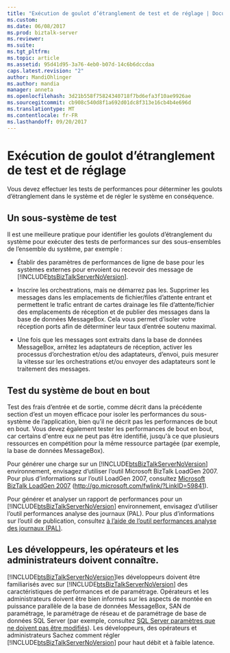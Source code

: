 ```yaml
---
title: "Exécution de goulot d’étranglement de test et de réglage | Documents Microsoft"
ms.custom: 
ms.date: 06/08/2017
ms.prod: biztalk-server
ms.reviewer: 
ms.suite: 
ms.tgt_pltfrm: 
ms.topic: article
ms.assetid: 95d41d95-3a76-4eb0-b07d-14c6b6dccdaa
caps.latest.revision: "2"
author: MandiOhlinger
ms.author: mandia
manager: anneta
ms.openlocfilehash: 3d21b558f75824340718f7bd6efa3f10ae9926ae
ms.sourcegitcommit: cb908c540d8f1a692d01dc8f313e16cb4b4e696d
ms.translationtype: MT
ms.contentlocale: fr-FR
ms.lasthandoff: 09/20/2017
---
```

# <a name="performing-bottleneck-testing-and-tuning"></a>Exécution de goulot d’étranglement de test et de réglage
Vous devez effectuer les tests de performances pour déterminer les goulots d’étranglement dans le système et de régler le système en conséquence.  
  
## <a name="testing-a-subsystem"></a>Un sous-système de test  
 Il est une meilleure pratique pour identifier les goulots d’étranglement du système pour exécuter des tests de performances sur des sous-ensembles de l’ensemble du système, par exemple :  
  
-   Établir des paramètres de performances de ligne de base pour les systèmes externes pour envoient ou recevoir des message de [!INCLUDE[btsBizTalkServerNoVersion](../includes/btsbiztalkservernoversion-md.md)].  
  
-   Inscrire les orchestrations, mais ne démarrez pas les. Supprimer les messages dans les emplacements de fichier/files d’attente entrant et permettent le trafic entrant de cartes drainage les file d’attente/fichier des emplacements de réception et de publier des messages dans la base de données MessageBox. Cela vous permet d’isoler votre réception ports afin de déterminer leur taux d’entrée soutenu maximal.  
  
-   Une fois que les messages sont extraits dans la base de données MessageBox, arrêtez les adaptateurs de réception, activer les processus d’orchestration et/ou des adaptateurs, d’envoi, puis mesurer la vitesse sur les orchestrations et/ou envoyer des adaptateurs sont le traitement des messages.  
  
## <a name="testing-the-end-to-end-system"></a>Test du système de bout en bout  
 Test des frais d’entrée et de sortie, comme décrit dans la précédente section d’est un moyen efficace pour isoler les performances du sous-système de l’application, bien qu’il ne décrit pas les performances de bout en bout. Vous devez également tester les performances de bout en bout, car certains d'entre eux ne peut pas être identifié, jusqu'à ce que plusieurs ressources en compétition pour la même ressource partagée (par exemple, la base de données MessageBox).  
  
 Pour générer une charge sur un [!INCLUDE[btsBizTalkServerNoVersion](../includes/btsbiztalkservernoversion-md.md)] environnement, envisagez d’utiliser l’outil Microsoft BizTalk LoadGen 2007. Pour plus d’informations sur l’outil LoadGen 2007, consultez [Microsoft BizTalk LoadGen 2007](http://go.microsoft.com/fwlink/?LinkID=59841) (http://go.microsoft.com/fwlink/?LinkID=59841).  
  
 Pour générer et analyser un rapport de performances pour un [!INCLUDE[btsBizTalkServerNoVersion](../includes/btsbiztalkservernoversion-md.md)] environnement, envisagez d’utiliser l’outil performances analyse des journaux (PAL). Pour plus d’informations sur l’outil de publication, consultez [à l’aide de l’outil performances analyse des journaux (PAL)](../technical-guides/using-the-performance-analysis-of-logs-pal-tool.md).  
  
## <a name="what-developers-operators-and-administrators-should-know"></a>Les développeurs, les opérateurs et les administrateurs doivent connaître.  
 [!INCLUDE[btsBizTalkServerNoVersion](../includes/btsbiztalkservernoversion-md.md)]les développeurs doivent être familiarisés avec sur [!INCLUDE[btsBizTalkServerNoVersion](../includes/btsbiztalkservernoversion-md.md)] des caractéristiques de performances et de paramétrage. Opérateurs et les administrateurs doivent être bien informés sur les aspects de montée en puissance parallèle de la base de données MessageBox, SAN de paramétrage, le paramétrage de réseau et de paramétrage de base de données SQL Server (par exemple, consultez [SQL Server paramètres que ne doivent pas être modifiés](../technical-guides/sql-server-settings-that-should-not-be-changed.md)). Les développeurs, des opérateurs et administrateurs Sachez comment régler [!INCLUDE[btsBizTalkServerNoVersion](../includes/btsbiztalkservernoversion-md.md)] pour haut débit et à faible latence.